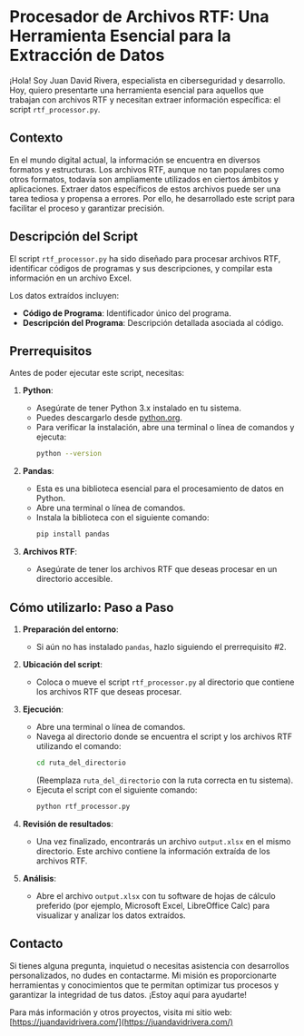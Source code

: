 # Procesador de Archivos RTF: Una Herramienta Esencial para la Extracción de Datos

¡Hola! Soy Juan David Rivera, especialista en ciberseguridad y desarrollo. Hoy, quiero presentarte una herramienta esencial para aquellos que trabajan con archivos RTF y necesitan extraer información específica: el script `rtf_processor.py`.

## Contexto

En el mundo digital actual, la información se encuentra en diversos formatos y estructuras. Los archivos RTF, aunque no tan populares como otros formatos, todavía son ampliamente utilizados en ciertos ámbitos y aplicaciones. Extraer datos específicos de estos archivos puede ser una tarea tediosa y propensa a errores. Por ello, he desarrollado este script para facilitar el proceso y garantizar precisión.

## Descripción del Script

El script `rtf_processor.py` ha sido diseñado para procesar archivos RTF, identificar códigos de programas y sus descripciones, y compilar esta información en un archivo Excel.

Los datos extraídos incluyen:

- **Código de Programa**: Identificador único del programa.
- **Descripción del Programa**: Descripción detallada asociada al código.

## Prerrequisitos

Antes de poder ejecutar este script, necesitas:

1. **Python**:
   - Asegúrate de tener Python 3.x instalado en tu sistema.
   - Puedes descargarlo desde [python.org](https://www.python.org/downloads/).
   - Para verificar la instalación, abre una terminal o línea de comandos y ejecuta:
     ```bash
     python --version
     ```

2. **Pandas**:
   - Esta es una biblioteca esencial para el procesamiento de datos en Python.
   - Abre una terminal o línea de comandos.
   - Instala la biblioteca con el siguiente comando:
     ```bash
     pip install pandas
     ```

3. **Archivos RTF**:
   - Asegúrate de tener los archivos RTF que deseas procesar en un directorio accesible.

## Cómo utilizarlo: Paso a Paso

1. **Preparación del entorno**:
   - Si aún no has instalado `pandas`, hazlo siguiendo el prerrequisito #2.

2. **Ubicación del script**:
   - Coloca o mueve el script `rtf_processor.py` al directorio que contiene los archivos RTF que deseas procesar.

3. **Ejecución**:
   - Abre una terminal o línea de comandos.
   - Navega al directorio donde se encuentra el script y los archivos RTF utilizando el comando:
     ```bash
     cd ruta_del_directorio
     ```
     (Reemplaza `ruta_del_directorio` con la ruta correcta en tu sistema).
   - Ejecuta el script con el siguiente comando:
     ```bash
     python rtf_processor.py
     ```

4. **Revisión de resultados**:
   - Una vez finalizado, encontrarás un archivo `output.xlsx` en el mismo directorio. Este archivo contiene la información extraída de los archivos RTF.

5. **Análisis**:
   - Abre el archivo `output.xlsx` con tu software de hojas de cálculo preferido (por ejemplo, Microsoft Excel, LibreOffice Calc) para visualizar y analizar los datos extraídos.

## Contacto

Si tienes alguna pregunta, inquietud o necesitas asistencia con desarrollos personalizados, no dudes en contactarme. Mi misión es proporcionarte herramientas y conocimientos que te permitan optimizar tus procesos y garantizar la integridad de tus datos. ¡Estoy aquí para ayudarte!

Para más información y otros proyectos, visita mi sitio web: [https://juandavidrivera.com/](https://juandavidrivera.com/)
